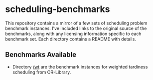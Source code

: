 # scheduling-benchmarks

This repository contains a mirror of a few sets of scheduling problem benchmark instances. I've included links to the original source of the benchmarks, along with any licensing information specific to each benchmark set.  Each directory contains a README with details.

## Benchmarks Available

* Directory [/wt](wt) are the benchmark instances for weighted tardiness scheduling from OR-Library.
